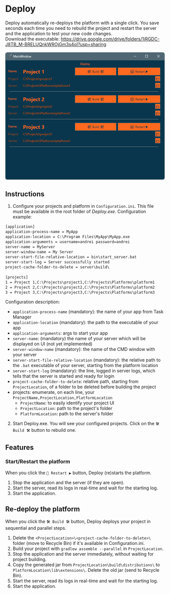 # Deploy

Deploy automatically re-deploys the platform with a single click. You save seconds each time you need to rebuild the project and restart the server and the application to test your new code changes.
<br>
Download the executable: https://drive.google.com/drive/folders/1jRGDC-J8TB_M-BRELUQnkWROjGm3s4oI?usp=sharing
<br><br>
![Screenshot](https://github.com/AndreiVaida/Deploy/blob/master/Resources/Screenshot_202025.01.08.png?raw=true "Screenshot")

## Instructions
1. Configure your projects and platform in `Configuration.ini`. This file must be available in the root folder of _Deploy.exe_. Configuration example:

```
[application]
application-process-name = MyApp
application-location = C:\Program Files\MyApp\MyApp.exe
application-arguments = username=andrei password=andrei
server-name = MyServer
server-window-name = My Server
server-start-file-relative-location = bin\start_server.bat
server-start-log = Server successfully started
project-cache-folder-to-delete = server\build\

[projects]
1 = Project 1,C:\Projects\project1,C:\Projects\Platforms\platform1
2 = Project 2,C:\Projects\project2,C:\Projects\Platforms\platform2
3 = Project 3,C:\Projects\project3,C:\Projects\Platforms\platform3
```
Configuration description:
- `application-process-name` (mandatory): the name of your app from Task Manager
- `application-location` (mandatory): the path to the executable of your app
- `application-arguments`: args to start your app
- `server-name`: (mandatory) the name of your server which will be displayed on UI (not yet implemented)
- `server-window-name` (mandatory): the name of the CMD window with your server
- `server-start-file-relative-location` (mandatory): the relative path to the `.bat` executable of your server, starting from the platform location
- `server-start-log` (mandatory): the line, logged in server logs, which tells that the server is started and ready for login
- `project-cache-folder-to-delete`: relative path, starting from `ProjectLocation`, of a folder to be deleted before building the project
- projects: enumerate, on each line, your `ProjectName,ProjectLocation,PlatformLocation`
  - `ProjectName`: to easily identify your project UI
  - `ProjectLocation`: path to the project's folder
  - `PlatformLocation`: path to the server's folder

2. Start Deploy.exe. You will see your configured projects. Click on the `🛠️ Build 🛠️` button to rebuild one.

## Features
### Start/Restart the platform
When you click the `🔁 Restart ▶️` button, Deploy (re)starts the platform.
1. Stop the application and the server (if they are open).
2. Start the server, read its logs in real-time and wait for the starting log.
3. Start the application.

## Re-deploy the platform
When you click the `🛠️ Build 🛠️` button, Deploy deploys your project in sequential and parallel steps.
1. Delete the `<ProjectLocation>\<project-cache-folder-to-delete>\ ` folder (move to Recycle Bin) if it's available in Configuration.ini.
2. Build your project with `gradlew assemble --parallel` in `ProjectLocation`.
3. Stop the application and the server immediately, without waiting for project building.
4. Copy the generated jar from `ProjectLocation\build\distributions\` to `PlatformLocation\lib\extensions\`. Delete the old jar (send to Recycle Bin).
5. Start the server, read its logs in real-time and wait for the starting log.
6. Start the application.